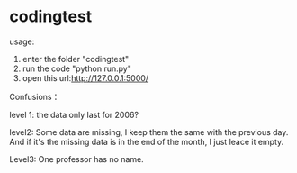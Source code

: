 # codingtest
usage:

1. enter the folder "codingtest"
2. run the code "python run.py" 
3. open this url:http://127.0.0.1:5000/


Confusions：

level 1: the data only last for 2006?

level2: Some data are missing, I keep them the same with the previous day.
        And if it's the missing data is in the end of the month, I just leace it empty.

Level3: One professor has no name.
